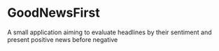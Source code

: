 # GoodNewsFirst
A small application aiming to evaluate headlines by their sentiment and present positive news before negative
